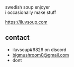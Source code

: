 swedish soup enjoyer\
i occasionally make stuff

https://iluvsoup.com

## contact
- iluvsoup#6826 on discord
- bigmushroom0@gmail.com
- dont
